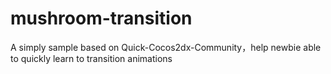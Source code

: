 # mushroom-transition
A simply sample based on Quick-Cocos2dx-Community，help newbie able to quickly learn to transition animations


